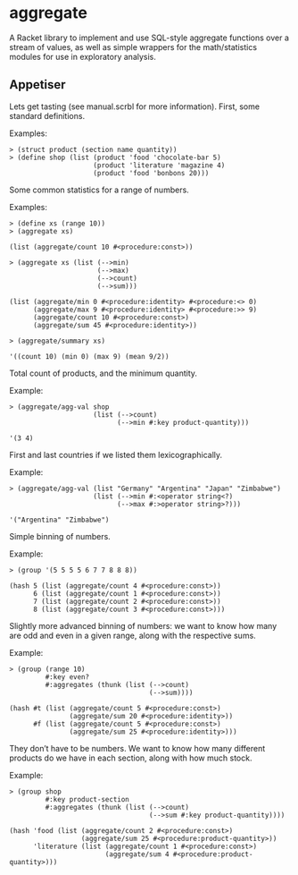 aggregate
=========

A Racket library to implement and use SQL-style aggregate functions over a stream of values, as well as simple wrappers for the math/statistics modules for use in exploratory analysis.

Appetiser
---------

Lets get tasting (see manual.scrbl for more information). First, some standard definitions.

Examples:

    > (struct product (section name quantity))
    > (define shop (list (product 'food 'chocolate-bar 5)
                         (product 'literature 'magazine 4)
                         (product 'food 'bonbons 20)))

Some common statistics for a range of numbers.

Examples:

    > (define xs (range 10))
    > (aggregate xs)

    (list (aggregate/count 10 #<procedure:const>))

    > (aggregate xs (list (-->min)
                          (-->max)
                          (-->count)
                          (-->sum)))

    (list (aggregate/min 0 #<procedure:identity> #<procedure:<> 0)
          (aggregate/max 9 #<procedure:identity> #<procedure:>> 9)
          (aggregate/count 10 #<procedure:const>)
          (aggregate/sum 45 #<procedure:identity>))

    > (aggregate/summary xs)

    '((count 10) (min 0) (max 9) (mean 9/2))

Total count of products, and the minimum quantity.

Example:

    > (aggregate/agg-val shop
                         (list (-->count)
                               (-->min #:key product-quantity)))

    '(3 4)

First and last countries if we listed them lexicographically.

Example:

    > (aggregate/agg-val (list "Germany" "Argentina" "Japan" "Zimbabwe")
                         (list (-->min #:<operator string<?)
                               (-->max #:>operator string>?)))

    '("Argentina" "Zimbabwe")

Simple binning of numbers.

Example:

    > (group '(5 5 5 5 6 7 7 8 8 8))

    (hash 5 (list (aggregate/count 4 #<procedure:const>))
          6 (list (aggregate/count 1 #<procedure:const>))
          7 (list (aggregate/count 2 #<procedure:const>))
          8 (list (aggregate/count 3 #<procedure:const>)))

Slightly more advanced binning of numbers: we want to know how many are odd and even in a given range, along with the respective sums.

Example:

    > (group (range 10)
             #:key even?
             #:aggregates (thunk (list (-->count)
                                       (-->sum))))

    (hash #t (list (aggregate/count 5 #<procedure:const>)
                   (aggregate/sum 20 #<procedure:identity>))
          #f (list (aggregate/count 5 #<procedure:const>)
                   (aggregate/sum 25 #<procedure:identity>)))

They don’t have to be numbers. We want to know how many different products do we have in each section, along with how much stock.

Example:

    > (group shop
             #:key product-section
             #:aggregates (thunk (list (-->count)
                                       (-->sum #:key product-quantity))))

    (hash 'food (list (aggregate/count 2 #<procedure:const>)
                      (aggregate/sum 25 #<procedure:product-quantity>))
          'literature (list (aggregate/count 1 #<procedure:const>)
                            (aggregate/sum 4 #<procedure:product-quantity>)))
